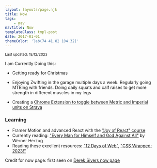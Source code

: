 ```yaml
---
layout: layouts/page.njk
title: Now
tags:
    - nav
navtitle: Now
templateClass: tmpl-post
date: 2017-01-01
themeColor: 'lab(74 41.82 104.32)'
---
```


<p><small>Last updated: <time>18/12/2023</time></small></p>

<p>I am Currently Doing this:</p>

-   Getting ready for Christmas

-   Enjoying Zwifting in the garage multiple days a week. Regularly going MTBing with friends. Doing daily squats and calf raises to get more strength in different muscles in my legs

-   Creating a [Chrome Extension to toggle between Metric and Imperial units on Strava](https://github.com/bigandy/strava-converter-extension)

### Learning

-   Framer Motion and advanced React with the ["Joy of React" course](https://www.joyofreact.com/)
-   Currently reading: ["Every Man for Himself and God Against All"](https://www.theguardian.com/books/2023/oct/19/every-man-for-himself-and-god-against-all-by-werner-herzog-review-magical-thinking) by Werner Herzog
-   Reading these excellent resources: ["12 Days of Web"](https://12daysofweb.dev/), ["CSS Wrapped: 2023!"](https://developer.chrome.com/blog/css-wrapped-2023)

Credit for now page: first seen on [Derek Sivers now page](https://sivers.org/now)

